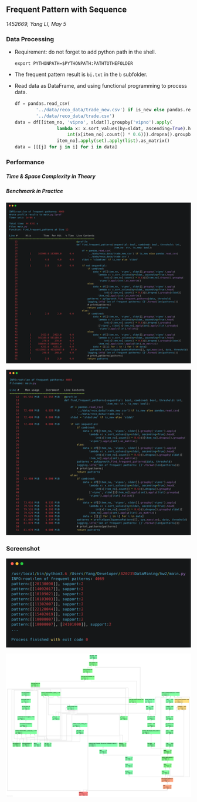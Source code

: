 ## Frequent Pattern with Sequence

*1452669, Yang LI, May 5*

### Data Processing

- Requirement: do not forget to add python path in the shell.

  ```shell
  export PYTHONPATH=$PYTHONPATH:PATHTOTHEFOLDER
  ```

- The frequent pattern result is `bi.txt` in the `b` subfolder.

- Read data as DataFrame, and using functional programming to process data.

  ```python
  df = pandas.read_csv(
          '../data/reco_data/trade_new.csv') if is_new else pandas.read_csv(
          '../data/reco_data/trade.csv')
  data = df[[item_no, 'vipno', sldat]].groupby('vipno').apply(
                  lambda x: x.sort_values(by=sldat, ascending=True).head(
                      int(x[item_no].count() * 0.6))).dropna().groupby(sldat)[
                  item_no].apply(set).apply(list).as_matrix()
  data = [[[j] for j in i] for i in data]
  ```

### Performance

##### Time & Space Complexity in Theory



##### Benchmark in Practice

![](../res/biline.png)

![](../res/bimem.png)

### Screenshot

![](../res/bi.png)

![](../res/biprofile.png)